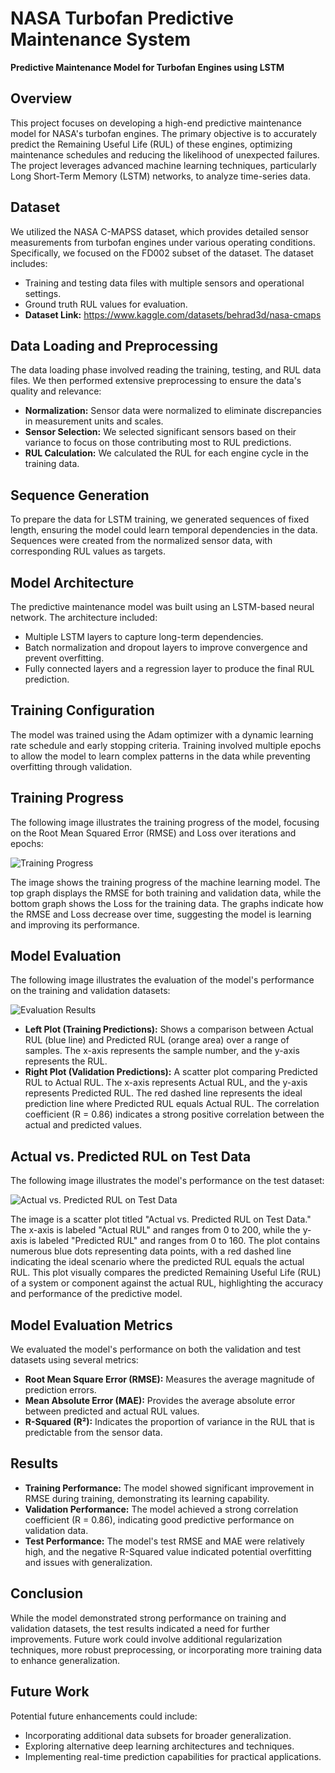 # **NASA Turbofan Predictive Maintenance System**
**Predictive Maintenance Model for Turbofan Engines using LSTM**

## **Overview**
This project focuses on developing a high-end predictive maintenance model for NASA's turbofan engines. The primary objective is to accurately predict the Remaining Useful Life (RUL) of these engines, optimizing maintenance schedules and reducing the likelihood of unexpected failures. The project leverages advanced machine learning techniques, particularly Long Short-Term Memory (LSTM) networks, to analyze time-series data.

## **Dataset**
We utilized the NASA C-MAPSS dataset, which provides detailed sensor measurements from turbofan engines under various operating conditions. Specifically, we focused on the FD002 subset of the dataset. The dataset includes:
- Training and testing data files with multiple sensors and operational settings.
- Ground truth RUL values for evaluation.
- **Dataset Link:** https://www.kaggle.com/datasets/behrad3d/nasa-cmaps

## **Data Loading and Preprocessing**
The data loading phase involved reading the training, testing, and RUL data files. We then performed extensive preprocessing to ensure the data's quality and relevance:
- **Normalization:** Sensor data were normalized to eliminate discrepancies in measurement units and scales.
- **Sensor Selection:** We selected significant sensors based on their variance to focus on those contributing most to RUL predictions.
- **RUL Calculation:** We calculated the RUL for each engine cycle in the training data.

## **Sequence Generation**
To prepare the data for LSTM training, we generated sequences of fixed length, ensuring the model could learn temporal dependencies in the data. Sequences were created from the normalized sensor data, with corresponding RUL values as targets.

## **Model Architecture**
The predictive maintenance model was built using an LSTM-based neural network. The architecture included:
- Multiple LSTM layers to capture long-term dependencies.
- Batch normalization and dropout layers to improve convergence and prevent overfitting.
- Fully connected layers and a regression layer to produce the final RUL prediction.

## **Training Configuration**
The model was trained using the Adam optimizer with a dynamic learning rate schedule and early stopping criteria. Training involved multiple epochs to allow the model to learn complex patterns in the data while preventing overfitting through validation.

## **Training Progress**
The following image illustrates the training progress of the model, focusing on the Root Mean Squared Error (RMSE) and Loss over iterations and epochs:

![Training Progress](https://github.com/user-attachments/assets/5d8988d4-399a-44c7-97a4-5269cf80f6f3)


The image shows the training progress of the machine learning model. The top graph displays the RMSE for both training and validation data, while the bottom graph shows the Loss for the training data. The graphs indicate how the RMSE and Loss decrease over time, suggesting the model is learning and improving its performance.

## **Model Evaluation**
The following image illustrates the evaluation of the model's performance on the training and validation datasets:

![Evaluation Results](https://github.com/user-attachments/assets/cfe82620-9271-4120-acb7-4146b67c3498)



- **Left Plot (Training Predictions):** Shows a comparison between Actual RUL (blue line) and Predicted RUL (orange area) over a range of samples. The x-axis represents the sample number, and the y-axis represents the RUL.
- **Right Plot (Validation Predictions):** A scatter plot comparing Predicted RUL to Actual RUL. The x-axis represents Actual RUL, and the y-axis represents Predicted RUL. The red dashed line represents the ideal prediction line where Predicted RUL equals Actual RUL. The correlation coefficient (R = 0.86) indicates a strong positive correlation between the actual and predicted values.

## **Actual vs. Predicted RUL on Test Data**
The following image illustrates the model's performance on the test dataset:

![Actual vs. Predicted RUL on Test Data](https://github.com/user-attachments/assets/69f75805-9af5-4ab7-b7dd-66503a71515e)


 The image is a scatter plot titled "Actual vs. Predicted RUL on Test Data." The x-axis is labeled "Actual RUL" and ranges from 0 to 200, while the y-axis is labeled "Predicted RUL" and ranges from 0 to 160. The plot contains numerous blue dots representing data points, with a red dashed line indicating the ideal scenario where the predicted RUL equals the actual RUL. This plot visually compares the predicted Remaining Useful Life (RUL) of a system or component against the actual RUL, highlighting the accuracy and performance of the predictive model.

## **Model Evaluation Metrics**
We evaluated the model's performance on both the validation and test datasets using several metrics:
- **Root Mean Square Error (RMSE):** Measures the average magnitude of prediction errors.
- **Mean Absolute Error (MAE):** Provides the average absolute error between predicted and actual RUL values.
- **R-Squared (R²):** Indicates the proportion of variance in the RUL that is predictable from the sensor data.

## **Results**
- **Training Performance:** The model showed significant improvement in RMSE during training, demonstrating its learning capability.
- **Validation Performance:** The model achieved a strong correlation coefficient (R = 0.86), indicating good predictive performance on validation data.
- **Test Performance:** The model's test RMSE and MAE were relatively high, and the negative R-Squared value indicated potential overfitting and issues with generalization.

## **Conclusion**
While the model demonstrated strong performance on training and validation datasets, the test results indicated a need for further improvements. Future work could involve additional regularization techniques, more robust preprocessing, or incorporating more training data to enhance generalization.

## **Future Work**
Potential future enhancements could include:
- Incorporating additional data subsets for broader generalization.
- Exploring alternative deep learning architectures and techniques.
- Implementing real-time prediction capabilities for practical applications.
